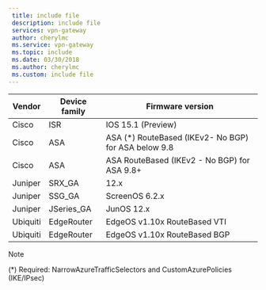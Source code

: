 ```yaml
---
 title: include file
 description: include file
 services: vpn-gateway
 author: cherylmc
 ms.service: vpn-gateway
 ms.topic: include
 ms.date: 03/30/2018
 ms.author: cherylmc
 ms.custom: include file
---
```

| **Vendor** | **Device family** | **Firmware version** |
| --- | --- | --- |
|Cisco | ISR| IOS 15.1 (Preview)|
|Cisco | ASA | ASA (*) RouteBased (IKEv2- No BGP) for ASA below 9.8 |
|Cisco | ASA | ASA RouteBased (IKEv2 - No BGP) for ASA 9.8+ |
|Juniper | SRX_GA | 12.x|
|Juniper | SSG_GA | ScreenOS 6.2.x|
|Juniper | JSeries_GA | JunOS 12.x|
|Ubiquiti| EdgeRouter| EdgeOS v1.10x RouteBased VTI|
|Ubiquiti| EdgeRouter| EdgeOS v1.10x RouteBased BGP|

> [!NOTE]
> (*) Required: NarrowAzureTrafficSelectors and CustomAzurePolicies (IKE/IPsec)
>